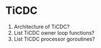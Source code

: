 # TiCDC

1. Architecture of TiCDC?
2. List TiCDC owner loop functions?
3. List TiCDC processor goroutines?

